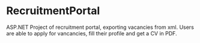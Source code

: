 # RecruitmentPortal
ASP.NET Project of recruitment portal, exporting vacancies from xml. Users are able to apply for vancancies, fill their profile and get a CV in PDF.
